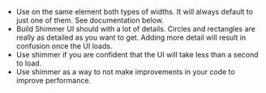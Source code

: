 
- Use on the same element both types of widths. It will always default to just one of them. See documentation below.
- Build Shimmer UI should with a lot of details. Circles and rectangles are really as detailed as you want to get. Adding more detail will result in confusion once the UI loads.
- Use shimmer if you are confident that the UI will take less than a second to load.
- Use shimmer as a way to not make improvements in your code to improve performance.
